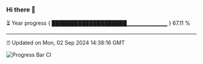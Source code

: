 ### Hi there 👋

⏳ Year progress { ████████████████████▁▁▁▁▁▁▁▁▁▁ } 67.11 %

---

⏰ Updated on Mon, 02 Sep 2024 14:38:16 GMT

![Progress Bar CI](https://github.com/IshwaranRudhara/GIT-ACTION/workflows/Progress%20Bar%20CI/badge.svg)
